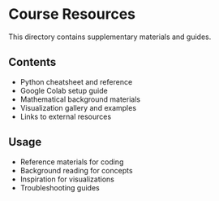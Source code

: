 # Course Resources

This directory contains supplementary materials and guides.

## Contents
- Python cheatsheet and reference
- Google Colab setup guide
- Mathematical background materials
- Visualization gallery and examples
- Links to external resources

## Usage
- Reference materials for coding
- Background reading for concepts
- Inspiration for visualizations
- Troubleshooting guides
